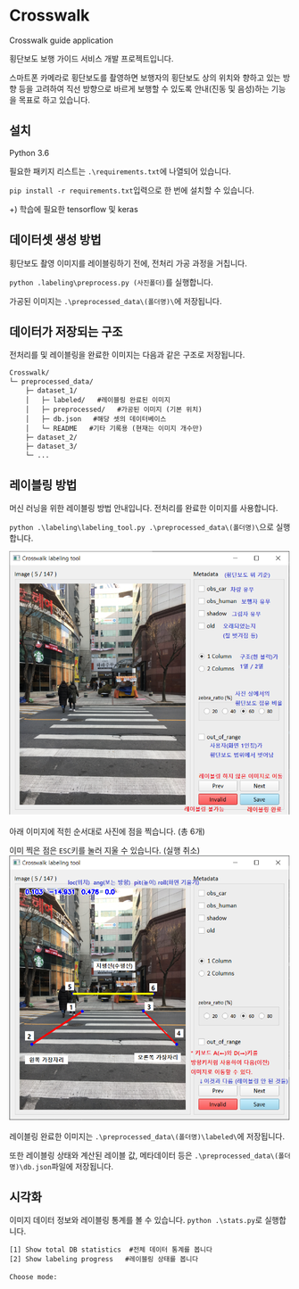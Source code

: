 # Crosswalk
Crosswalk guide application

횡단보도 보행 가이드 서비스 개발 프로젝트입니다.

스마트폰 카메라로 횡단보도를 촬영하면 보행자의 횡단보도 상의 위치와 향하고 있는 방향 등을 고려하여 직선 방향으로 바르게 보행할 수 있도록 안내(진동 및 음성)하는 기능을 목표로 하고 있습니다.

## 설치
Python 3.6

필요한 패키지 리스트는 `.\requirements.txt`에 나열되어 있습니다.

`pip install -r requirements.txt`입력으로 한 번에 설치할 수 있습니다.

+) 학습에 필요한 tensorflow 및 keras


## 데이터셋 생성 방법
횡단보도 촬영 이미지를 레이블링하기 전에, 전처리 가공 과정을 거칩니다.

`python .labeling\preprocess.py (사진폴더)`를 실행합니다.

가공된 이미지는 `.\preprocessed_data\(폴더명)\`에 저장됩니다.


## 데이터가 저장되는 구조
전처리를 및 레이블링을 완료한 이미지는 다음과 같은 구조로 저장됩니다.

    Crosswalk/
    └─ preprocessed_data/
        ├─ dataset_1/
        │   ├─ labeled/   #레이블링 완료된 이미지
        │   ├─ preprocessed/   #가공된 이미지 (기본 위치)
        │   ├─ db.json   #해당 셋의 데이터베이스
        │   └─ README   #기타 기록용 (현재는 이미지 개수만)
        ├─ dataset_2/
        ├─ dataset_3/
        └─ ...


## 레이블링 방법
머신 러닝을 위한 레이블링 방법 안내입니다. 전처리를 완료한 이미지를 사용합니다.

`python .\labeling\labeling_tool.py .\preprocessed_data\(폴더명)\`으로 실행합니다.

![Alt text](/labeling/labeling_guide0.png)

아래 이미지에 적힌 순서대로 사진에 점을 찍습니다. (총 6개)

이미 찍은 점은 `ESC`키를 눌러 지울 수 있습니다. (실행 취소)
![Alt text](/labeling/labeling_guide1.png)

레이블링 완료한 이미지는 `.\preprocessed_data\(폴더명)\labeled\`에 저장됩니다.

또한 레이블링 상태와 계산된 레이블 값, 메타데이터 등은 `.\preprocessed_data\(폴더명)\db.json`파일에 저장됩니다.


## 시각화
이미지 데이터 정보와 레이블링 통계를 볼 수 있습니다.
`python .\stats.py`로 실행합니다.

    [1] Show total DB statistics  #전체 데이터 통계를 봅니다
    [2] Show labeling progress   #레이블링 상태를 봅니다

    Choose mode:

  
